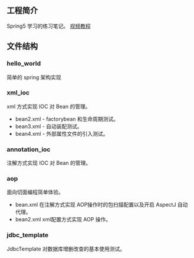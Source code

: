 ## 工程简介

Spring5 学习的练习笔记。
[视频教程](https://www.bilibili.com/video/BV1Vf4y127N5?p=1)

## 文件结构

### hello_world 

简单的 spring 架构实现

### xml_ioc 

xml 方式实现 IOC 对 Bean 的管理。
+ bean2.xml - factorybean 和生命周期测试。
+ bean3.xml - 自动装配测试。
+ bean4.xml - 外部属性文件的引入测试。

### annotation_ioc

注解方式实现 IOC 对 Bean 的管理。

### aop

面向切面编程简单体验。
- bean.xml 在注解方式实现 AOP操作时的包扫描配置以及开启 AspectJ 自动代理。
- bean2.xml xml配置方式实现 AOP 操作。

### jdbc_template

JdbcTemplate 对数据库增删改查的基本使用测试。